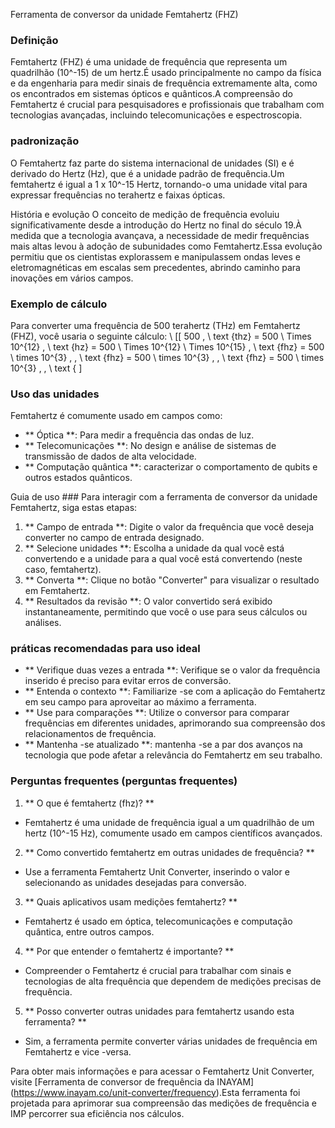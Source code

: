 Ferramenta de conversor da unidade Femtahertz (FHZ)

### Definição
Femtahertz (FHZ) é uma unidade de frequência que representa um quadrilhão (10^-15) de um hertz.É usado principalmente no campo da física e da engenharia para medir sinais de frequência extremamente alta, como os encontrados em sistemas ópticos e quânticos.A compreensão do Femtahertz é crucial para pesquisadores e profissionais que trabalham com tecnologias avançadas, incluindo telecomunicações e espectroscopia.

### padronização
O Femtahertz faz parte do sistema internacional de unidades (SI) e é derivado do Hertz (Hz), que é a unidade padrão de frequência.Um femtahertz é igual a 1 x 10^-15 Hertz, tornando-o uma unidade vital para expressar frequências no terahertz e faixas ópticas.

História e evolução
O conceito de medição de frequência evoluiu significativamente desde a introdução do Hertz no final do século 19.À medida que a tecnologia avançava, a necessidade de medir frequências mais altas levou à adoção de subunidades como Femtahertz.Essa evolução permitiu que os cientistas explorassem e manipulassem ondas leves e eletromagnéticas em escalas sem precedentes, abrindo caminho para inovações em vários campos.

### Exemplo de cálculo
Para converter uma frequência de 500 terahertz (THz) em Femtahertz (FHZ), você usaria o seguinte cálculo:
\ [[
500 \, \ text {thz} = 500 \ Times 10^{12} \, \ text {hz} = 500 \ Times 10^{12} \ Times 10^{15} \, \ text {fhz} = 500 \ times 10^{3} \, \, \ text {fhz} = 500 \ times 10^{3} \, \, \ text {fhz} = 500 \ times 10^{3} \, \, \ text {
\]

### Uso das unidades
Femtahertz é comumente usado em campos como:
- ** Óptica **: Para medir a frequência das ondas de luz.
- ** Telecomunicações **: No design e análise de sistemas de transmissão de dados de alta velocidade.
- ** Computação quântica **: caracterizar o comportamento de qubits e outros estados quânticos.

Guia de uso ###
Para interagir com a ferramenta de conversor da unidade Femtahertz, siga estas etapas:
1. ** Campo de entrada **: Digite o valor da frequência que você deseja converter no campo de entrada designado.
2. ** Selecione unidades **: Escolha a unidade da qual você está convertendo e a unidade para a qual você está convertendo (neste caso, femtahertz).
3. ** Converta **: Clique no botão "Converter" para visualizar o resultado em Femtahertz.
4. ** Resultados da revisão **: O valor convertido será exibido instantaneamente, permitindo que você o use para seus cálculos ou análises.

### práticas recomendadas para uso ideal
- ** Verifique duas vezes a entrada **: Verifique se o valor da frequência inserido é preciso para evitar erros de conversão.
- ** Entenda o contexto **: Familiarize -se com a aplicação do Femtahertz em seu campo para aproveitar ao máximo a ferramenta.
- ** Use para comparações **: Utilize o conversor para comparar frequências em diferentes unidades, aprimorando sua compreensão dos relacionamentos de frequência.
- ** Mantenha -se atualizado **: mantenha -se a par dos avanços na tecnologia que pode afetar a relevância do Femtahertz em seu trabalho.

### Perguntas frequentes (perguntas frequentes)

1. ** O que é femtahertz (fhz)? **
- Femtahertz é uma unidade de frequência igual a um quadrilhão de um hertz (10^-15 Hz), comumente usado em campos científicos avançados.

2. ** Como convertido femtahertz em outras unidades de frequência? **
- Use a ferramenta Femtahertz Unit Converter, inserindo o valor e selecionando as unidades desejadas para conversão.

3. ** Quais aplicativos usam medições femtahertz? **
- Femtahertz é usado em óptica, telecomunicações e computação quântica, entre outros campos.

4. ** Por que entender o femtahertz é importante? **
- Compreender o Femtahertz é crucial para trabalhar com sinais e tecnologias de alta frequência que dependem de medições precisas de frequência.

5. ** Posso converter outras unidades para femtahertz usando esta ferramenta? **
- Sim, a ferramenta permite converter várias unidades de frequência em Femtahertz e vice -versa.

Para obter mais informações e para acessar o Femtahertz Unit Converter, visite [Ferramenta de conversor de frequência da INAYAM] (https://www.inayam.co/unit-converter/frequency).Esta ferramenta foi projetada para aprimorar sua compreensão das medições de frequência e IMP percorrer sua eficiência nos cálculos.